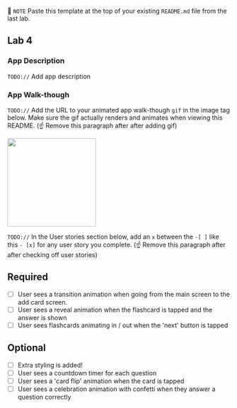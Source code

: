 📝 `NOTE` Paste this template at the top of your existing `README.md` file from the last lab.

## Lab 4

### App Description
`TODO://` Add app description

### App Walk-though
`TODO://` Add the URL to your animated app walk-though `gif` in the image tag below. Make sure the gif actually renders and animates when viewing this README. (☝️ Remove this paragraph after after adding gif)

<img src="https://g.recordit.co/KrVHzTUdJx.gif" width=200><br>

`TODO://` In the User stories section below, add an `x` between the `-[ ]` like this `- [x]` for any user story you complete. (☝️ Remove this paragraph after after checking off user stories)

## Required
- [ ] User sees a transition animation when going from the main screen to the add card screen.
- [ ] User sees a reveal animation when the flashcard is tapped and the answer is shown
- [ ] User sees flashcards animating in / out when the 'next' button is tapped

## Optional
- [ ] Extra styling is added!
- [ ] User sees a countdown timer for each question
- [ ] User sees a 'card flip' animation when the card is tapped
- [ ] User sees a celebration animation with confetti when they answer a question correctly
